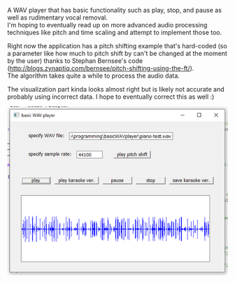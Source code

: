A WAV player that has basic functionality such as play, stop, and pause as well as rudimentary vocal removal.    
I'm hoping to eventually read up on more advanced audio processing techniques like pitch and time scaling and attempt to implement those too.    
    
Right now the application has a pitch shifting example that's hard-coded (so a parameter like how much to pitch shift by can't be changed at the moment by the user) thanks to Stephan Bernsee's code (http://blogs.zynaptiq.com/bernsee/pitch-shifting-using-the-ft/).    
The algorithm takes quite a while to process the audio data.    
    
The visualization part kinda looks almost right but is likely not accurate and probably using incorrect data. I hope to eventually correct this as well :)    
    
![basic wav player screenshot](screenshot.png "basic wav player")    